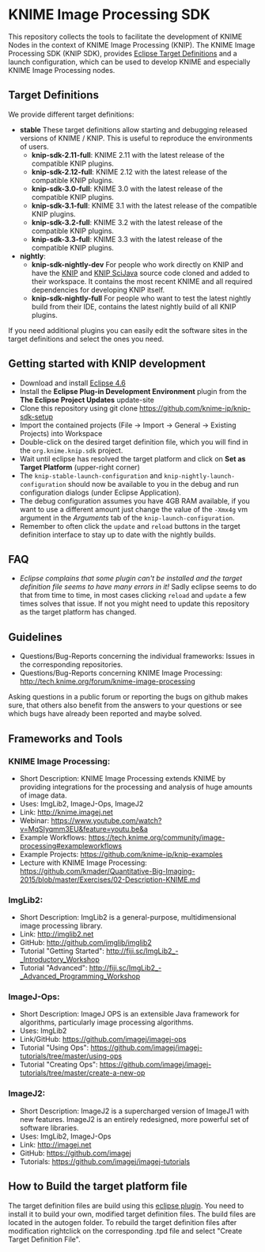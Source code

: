 KNIME Image Processing SDK
==============
This repository collects the tools to facilitate the development of KNIME Nodes in the context of KNIME Image Processing (KNIP). The KNIME Image Processing SDK (KNIP SDK), provides [Eclipse Target Definitions](https://wiki.eclipse.org/PDE/Target_Definitions) and a launch configuration, which can be used to develop KNIME and especially KNIME Image Processing nodes.

## Target Definitions
We provide different target definitions:
* __stable__
   These target definitions allow starting and debugging released versions of KNIME / KNIP. This is useful to reproduce the environments of users.
  * __knip-sdk-2.11-full__:
    KNIME 2.11 with the latest release of the compatible KNIP plugins.
  * __knip-sdk-2.12-full__:
	KNIME 2.12 with the latest release of the compatible KNIP plugins.
  * __knip-sdk-3.0-full__:
	KNIME 3.0 with the latest release of the compatible KNIP plugins.
  * __knip-sdk-3.1-full__:
	KNIME 3.1 with the latest release of the compatible KNIP plugins.
  * __knip-sdk-3.2-full__:
	KNIME 3.2 with the latest release of the compatible KNIP plugins.
  * __knip-sdk-3.3-full__:
	KNIME 3.3 with the latest release of the compatible KNIP plugins.
* __nightly__:
  * __knip-sdk-nightly-dev__ For people who work directly on KNIP and have the [KNIP](https://github.com/knime-ip/knip) and [KNIP SciJava](https://github.com/knime-ip/knip-scijava) source code cloned and added to their workspace.
It contains the most recent KNIME and all required dependencies for developing KNIP itself.
  * __knip-sdk-nightly-full__ For people who want to test the latest nightly build from their IDE, contains the latest nightly build of all KNIP plugins.

If you need additional plugins you can easily edit the software sites in the target definitions and select the ones you need.

## Getting started with KNIP development
- Download and install [Eclipse 4.6](http://eclipse.org/home/index.php)
- Install the __Eclipse Plug-in Development Environment__ plugin from the __The Eclipse Project Updates__ update-site
- Clone this repository using git clone https://github.com/knime-ip/knip-sdk-setup
- Import the contained projects (File -> Import -> General -> Existing Projects) into Workspace
- Double-click on the desired target definition file, which you will find in the ``org.knime.knip.sdk`` project.
- Wait until eclipse has resolved the target platform and click on __Set as Target Platform__ (upper-right corner)
- The ``knip-stable-launch-configuration`` and ``knip-nightly-launch-configuration`` should now be available to you in the debug and run configuration dialogs (under Eclipse Application).
- The debug configuration assumes you have 4GB RAM available, if you want to use a different amount just  change the value of the ``-Xmx4g`` vm argument in the _Arguments_ tab of the ``knip-launch-configuration``.
- Remember to often click the ``update`` and ``reload`` buttons in the target definition interface to stay up to date with the nightly builds.

## FAQ
- _Eclipse complains that some plugin can't be installed and the target definition file seems to have many errors in it!_
Sadly eclipse seems to do that from time to time, in most cases clicking ``reload`` and ``update`` a few times solves that issue. If not you might need to update this repository as the target platform has changed.

## Guidelines
- Questions/Bug-Reports concerning the individual frameworks: Issues in the corresponding repositories.
- Questions/Bug-Reports concerning KNIME Image Processing: http://tech.knime.org/forum/knime-image-processing

Asking questions in a public forum or reporting the bugs on github makes sure, that others also benefit from the answers to your questions or see which bugs have already been reported and maybe solved.

## Frameworks and Tools
### KNIME Image Processing:
- Short Description: KNIME Image Processing extends KNIME by providing integrations for the processing and analysis of huge amounts of image data.
- Uses: ImgLib2, ImageJ-Ops, ImageJ2
- Link: http://knime.imagej.net
- Webinar: https://www.youtube.com/watch?v=MqSIyqmm3EU&feature=youtu.be&a
- Example Workflows: https://tech.knime.org/community/image-processing#exampleworkflows
- Example Projects: https://github.com/knime-ip/knip-examples
- Lecture with KNIME Image Processing: https://github.com/kmader/Quantitative-Big-Imaging-2015/blob/master/Exercises/02-Description-KNIME.md

### ImgLib2:
- Short Description: ImgLib2 is a general-purpose, multidimensional image processing library.
- Link: http://imglib2.net
- GitHub: http://github.com/imglib/imglib2
- Tutorial "Getting Started": http://fiji.sc/ImgLib2_-_Introductory_Workshop
- Tutorial "Advanced": http://fiji.sc/ImgLib2_-_Advanced_Programming_Workshop

### ImageJ-Ops:
- Short Description: ImageJ OPS is an extensible Java framework for algorithms, particularly image processing algorithms.
- Uses: ImgLib2
- Link/GitHub: https://github.com/imagej/imagej-ops
- Tutorial "Using Ops": https://github.com/imagej/imagej-tutorials/tree/master/using-ops
- Tutorial "Creating Ops": https://github.com/imagej/imagej-tutorials/tree/master/create-a-new-op

### ImageJ2:
- Short Description: ImageJ2 is a supercharged version of ImageJ1 with new features. ImageJ2 is an entirely redesigned, more powerful set of software libraries.
- Uses: ImgLib2, ImageJ-Ops
- Link: http://imagej.net
- GitHub: https://github.com/imagej
- Tutorials: https://github.com/imagej/imagej-tutorials


## How to Build the target platform file
The target definition files are build using this [eclipse plugin](https://github.com/mbarbero/fr.obeo.releng.targetplatform). You need to install it to build your own, modified target definition files.
The build files are located in the autogen folder. To rebuild the target definition files after modification rightclick on the corresponding .tpd file and select "Create Target Definition File".
